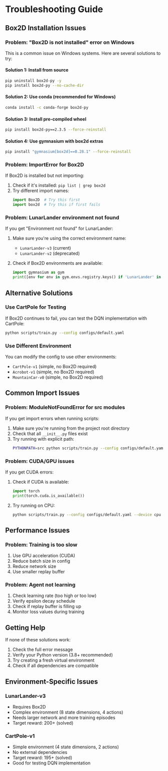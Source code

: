# Troubleshooting Guide

## Box2D Installation Issues

### Problem: "Box2D is not installed" error on Windows

This is a common issue on Windows systems. Here are several solutions to try:

#### Solution 1: Install from source
```bash
pip uninstall box2d-py -y
pip install box2d-py --no-cache-dir
```

#### Solution 2: Use conda (recommended for Windows)
```bash
conda install -c conda-forge box2d-py
```

#### Solution 3: Install pre-compiled wheel
```bash
pip install box2d-py==2.3.5 --force-reinstall
```

#### Solution 4: Use gymnasium with box2d extras
```bash
pip install "gymnasium[box2d]==0.28.1" --force-reinstall
```

### Problem: ImportError for Box2D

If Box2D is installed but not importing:

1. Check if it's installed: `pip list | grep box2d`
2. Try different import names:
   ```python
   import Box2D  # Try this first
   import box2d  # Try this if first fails
   ```

### Problem: LunarLander environment not found

If you get "Environment not found" for LunarLander:

1. Make sure you're using the correct environment name:
   - `LunarLander-v3` (current)
   - `LunarLander-v2` (deprecated)

2. Check if Box2D environments are available:
   ```python
   import gymnasium as gym
   print([env for env in gym.envs.registry.keys() if 'LunarLander' in env])
   ```

## Alternative Solutions

### Use CartPole for Testing
If Box2D continues to fail, you can test the DQN implementation with CartPole:

```bash
python scripts/train.py --config configs/default.yaml
```

### Use Different Environment
You can modify the config to use other environments:
- `CartPole-v1` (simple, no Box2D required)
- `Acrobot-v1` (simple, no Box2D required)
- `MountainCar-v0` (simple, no Box2D required)

## Common Import Issues

### Problem: ModuleNotFoundError for src modules

If you get import errors when running scripts:

1. Make sure you're running from the project root directory
2. Check that all `__init__.py` files exist
3. Try running with explicit path:
   ```bash
   PYTHONPATH=src python scripts/train.py --config configs/default.yaml
   ```

### Problem: CUDA/GPU issues

If you get CUDA errors:

1. Check if CUDA is available:
   ```python
   import torch
   print(torch.cuda.is_available())
   ```

2. Try running on CPU:
   ```bash
   python scripts/train.py --config configs/default.yaml --device cpu
   ```

## Performance Issues

### Problem: Training is too slow

1. Use GPU acceleration (CUDA)
2. Reduce batch size in config
3. Reduce network size
4. Use smaller replay buffer

### Problem: Agent not learning

1. Check learning rate (too high or too low)
2. Verify epsilon decay schedule
3. Check if replay buffer is filling up
4. Monitor loss values during training

## Getting Help

If none of these solutions work:

1. Check the full error message
2. Verify your Python version (3.8+ recommended)
3. Try creating a fresh virtual environment
4. Check if all dependencies are compatible

## Environment-Specific Issues

### LunarLander-v3
- Requires Box2D
- Complex environment (8 state dimensions, 4 actions)
- Needs larger network and more training episodes
- Target reward: 200+ (solved)

### CartPole-v1
- Simple environment (4 state dimensions, 2 actions)
- No external dependencies
- Target reward: 195+ (solved)
- Good for testing DQN implementation 